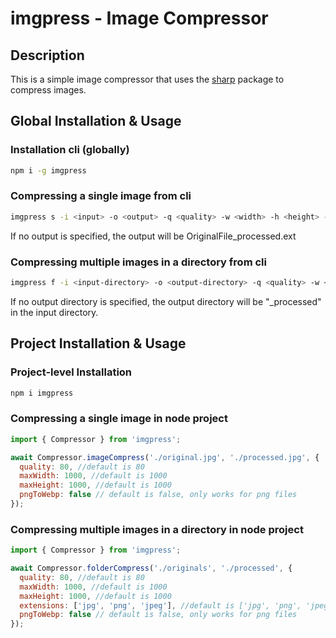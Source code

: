 # imgpress - Image Compressor

## Description

This is a simple image compressor that uses the [sharp](https://www.npmjs.com/package/sharp) package to compress images.

## Global Installation & Usage

### Installation cli (globally)

```bash
npm i -g imgpress
```

### Compressing a single image from cli

```bash
imgpress s -i <input> -o <output> -q <quality> -w <width> -h <height> -p <webp compression for png files>
```

If no output is specified, the output will be OriginalFile_processed.ext

### Compressing multiple images in a directory from cli

```bash
imgpress f -i <input-directory> -o <output-directory> -q <quality> -w <width> -h <height> -p <webp compression for png files>
```

If no output directory is specified, the output directory will be "_processed" in the input directory.

## Project Installation & Usage

### Project-level Installation

```bash
npm i imgpress
```

### Compressing a single image in node project

```javascript
import { Compressor } from 'imgpress';

await Compressor.imageCompress('./original.jpg', './processed.jpg', {
  quality: 80, //default is 80
  maxWidth: 1000, //default is 1000
  maxHeight: 1000, //default is 1000
  pngToWebp: false // default is false, only works for png files
});
```

### Compressing multiple images in a directory in node project

```javascript
import { Compressor } from 'imgpress';

await Compressor.folderCompress('./originals', './processed', {
  quality: 80, //default is 80
  maxWidth: 1000, //default is 1000
  maxHeight: 1000, //default is 1000
  extensions: ['jpg', 'png', 'jpeg'], //default is ['jpg', 'png', 'jpeg'], images to process by extension
  pngToWebp: false // default is false, only works for png files
});
```
